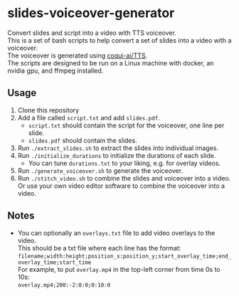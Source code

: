 # slides-voiceover-generator

Convert slides and script into a video with TTS voiceover.<br>
This is a set of bash scripts to help convert a set of slides into a video with a voiceover.<br>
The voiceover is generated using [coqui-ai/TTS](https://github.com/coqui-ai/TTS).<br>
The scripts are designed to be run on a Linux machine with docker, an nvidia gpu, and ffmpeg installed.

## Usage

1. Clone this repository
2. Add a file called `script.txt` and add `slides.pdf`.
   - `script.txt` should contain the script for the voiceover, one line per slide.
   - `slides.pdf` should contain the slides.
3. Run `./extract_slides.sh` to extract the slides into individual images.
4. Run `./initialize_durations` to initialize the durations of each slide.
   - You can tune `durations.txt` to your liking, e.g. for overlay videos.
5. Run `./generate_voiceover.sh` to generate the voiceover.
6. Run `./stitch_video.sh` to combine the slides and voiceover into a video.<br>
   Or use your own video editor software to combine the voiceover into a video.

## Notes
* You can optionally an `overlays.txt` file to add video overlays to the video.<br>
  This should be a txt file where each line has the format:<br>
   `filename;width:height;position_x:position_y;start_overlay_time;end_overlay_time;start_time`<br>
   For example, to put `overlay.mp4` in the top-left corner from time 0s to 10s:<br>
   `overlay.mp4;200:-2:0:0;0:10:0`